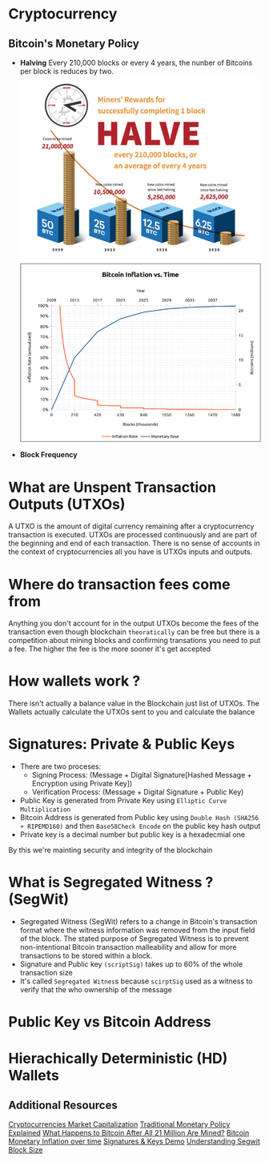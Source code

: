 # Cryptocurrency

## Bitcoin's Monetary Policy
- **Halving**
Every 210,000 blocks or every 4 years, the nunber of Bitcoins per block is reduces by two.
![halving-bitcoin-concept](assets/halving-bitcoin.png)
![bitcoin-inflation-vs-time](assets/bitcoin-inflation-vs-time.png)

- **Block Frequency**

# What are Unspent Transaction Outputs (UTXOs)
A UTXO is the amount of digital currency remaining after a cryptocurrency transaction is executed. UTXOs are processed continuously and are part of the beginning and end of each transaction. There is no sense of accounts in the context of cryptocurrencies all you have is UTXOs inputs and outputs.
# Where do transaction fees come from
Anything you don't account for in the output UTXOs become the fees of the transaction even though blockchain `theoratically` can be
free but there is a competition about mining blocks and confirming transations you need to put a fee. The higher the fee is the more
sooner it's get accepted
# How wallets work ?
There isn't actually a balance value in the Blockchain just list of UTXOs. The Wallets actually calculate the UTXOs sent to you and calculate the balance
# Signatures: Private & Public Keys
- There are two proceses:
    - Signing Process: (Message + Digital Signature[Hashed Message + Encryption using Private Key])
    - Verification Process: (Message + Digital Signature + Public Key)
- Public Key is generated from Private Key using `Elliptic Curve Multiplication`
- Bitcoin Address is generated from Public key using `Double Hash (SHA256 + RIPEMD160)` and then `Base58Check Encode` on the public key hash output
- Private key is a decimal number but public key is a hexadecmial one

By this we're mainting security and integrity of the blockchain

# What is Segregated Witness ? (SegWit)
- Segregated Witness (SegWit) refers to a change in Bitcoin's transaction format where the witness information was removed from the input field of the block. The stated purpose of Segregated Witness is to prevent non-intentional Bitcoin transaction malleability and allow for more transactions to be stored within a block.
- Signature and Public key `(scriptSig)` takes up to 60% of the whole transaction size
- It's called `Segregated Witnes`s because `scirptSig` used as a witness to verify that the who ownership of the message
# Public Key vs Bitcoin Address

# Hierachically Deterministic (HD) Wallets

## Additional Resources
[Cryptocurrencies Market Capitalization](https://coinmarketcap.com/)
[Traditional Monetary Policy Explained](https://www.youtube.com/watch?v=gUGxGCW-k7o&t=2s)
[What Happens to Bitcoin After All 21 Million Are Mined?](https://www.investopedia.com/tech/what-happens-bitcoin-after-21-million-mined/)
[Bitcoin Monetary Inflation over time](https://chart-studio.plotly.com/~BashCo/5.embed?share_key=liQvkaTiHXjX2W41UiqzCn)
[Signatures & Keys Demo](https://tools.superdatascience.com/blockchain/public-private-keys/keys)
[Understanding Segwit Block Size](https://medium.com/@jimmysong/understanding-segwit-block-size-fd901b87c9d4)